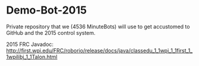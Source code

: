 # Demo-Bot-2015
Private repository that we (4536 MinuteBots) will use to get accustomed to GitHub and the 2015 control system.

2015 FRC Javadoc: http://first.wpi.edu/FRC/roborio/release/docs/java/classedu_1_1wpi_1_1first_1_1wpilibj_1_1Talon.html
